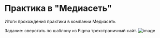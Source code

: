 # Практика в "Медиасеть"
Итоги прохождения практики в компании Медиасеть

Задание: сверстать по шаблону из Figma трехстраничный сайт.
![image](https://github.com/GlazovDaniil/monuments/assets/78955311/e008ee50-9600-4c29-aa9e-589be885e345)
